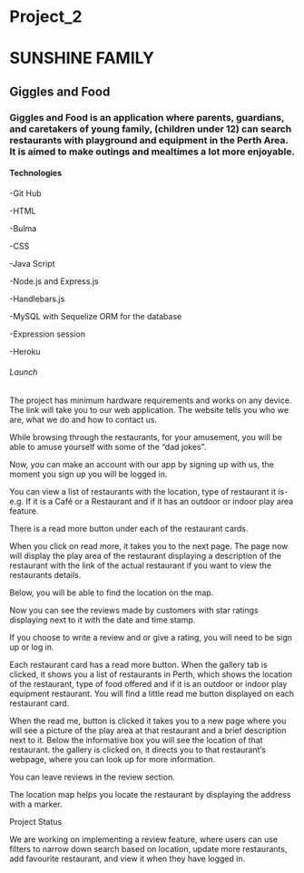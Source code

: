 # Project_2

#  SUNSHINE FAMILY
##  Giggles and Food
###  Giggles and Food is an application where parents, guardians, and caretakers of young family, (children under 12) can search restaurants with playground and equipment in the Perth Area. It is aimed to make outings and mealtimes a lot more enjoyable.

#### Technologies 

-Git Hub

-HTML

-Bulma

-CSS

-Java Script

-Node.js and Express.js

-Handlebars.js

-MySQL with Sequelize ORM for the database

-Expression session

-Heroku 

###### Launch

The project has minimum hardware requirements and works on any device. 
The link will take you to our web application. The website tells you who we are, what we do and how to contact us.

While browsing through the restaurants, for your amusement, you will be able to amuse yourself with some of the “dad jokes”.

Now, you can make an account with our app by signing up with us, the moment you sign up you will be logged in. 

You can view a list of restaurants with the location, type of restaurant it is- e.g. If it is a Café or a Restaurant and if it has an outdoor or indoor play area feature. 

There is a read more button under each of the restaurant cards. 

When you click on read more, it takes you to the next page. The page now will display the play area of the restaurant displaying a description of the restaurant with the link of the actual restaurant if you want to view the restaurants details. 

Below, you will be able to find the location on the map.



Now you can see the reviews made by customers with star ratings displaying next to it with the date and time stamp.


If you choose to write a review and or give a rating, you will need to be sign up or log in.



Each restaurant card has a read more button.
When the gallery tab is clicked, it shows you a list of restaurants in Perth, which shows the location of the restaurant, type of food offered and if it is an outdoor or indoor play equipment restaurant.  You will find a little read me button displayed on each restaurant card. 

When the read me, button is clicked it takes you to a new page where you will see a picture of the play area at that restaurant and a brief description next to it. 
Below the informative box you will see the location of that restaurant.
the gallery is clicked on, it directs you to that restaurant’s webpage, where you can look up for more information. 

You can leave reviews in the review section. 

The location map helps you locate the restaurant by displaying the address with a marker.


Project Status

We are working on implementing a review feature, where users can use filters to narrow down search based on location, update more restaurants, add favourite restaurant, and view it when they have logged in.
